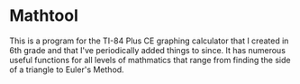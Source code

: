 # Mathtool
This is a program for the TI-84 Plus CE graphing calculator that I created in 6th grade and that I've periodically added things to since. It has numerous useful functions for all levels of mathmatics that range from finding the side of a triangle to Euler's Method. 
